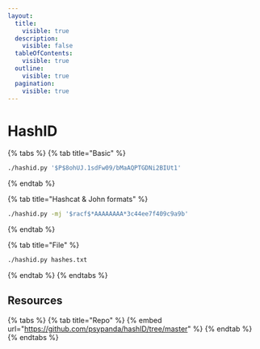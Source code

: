 ```yaml
---
layout:
  title:
    visible: true
  description:
    visible: false
  tableOfContents:
    visible: true
  outline:
    visible: true
  pagination:
    visible: true
---
```


# HashID

{% tabs %}
{% tab title="Basic" %}
```bash
./hashid.py '$P$8ohUJ.1sdFw09/bMaAQPTGDNi2BIUt1'
```
{% endtab %}

{% tab title="Hashcat & John formats" %}
```bash
./hashid.py -mj '$racf$*AAAAAAAA*3c44ee7f409c9a9b'
```
{% endtab %}

{% tab title="File" %}
```bash
./hashid.py hashes.txt
```
{% endtab %}
{% endtabs %}

## Resources

{% tabs %}
{% tab title="Repo" %}
{% embed url="https://github.com/psypanda/hashID/tree/master" %}
{% endtab %}
{% endtabs %}
